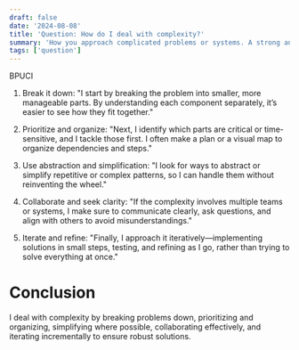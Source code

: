 ```yaml
---
draft: false
date: '2024-08-08'
title: 'Question: How do I deal with complexity?'
summary: 'How you approach complicated problems or systems. A strong answer emphasizes breaking problems into smaller parts, prioritizing tasks, simplifying patterns, collaborating with others, and iterating solutions step by step.'
tags: ['question']
---
```


BPUCI

1. Break it down:
   "I start by breaking the problem into smaller, more manageable parts. By understanding each component separately, it’s easier to see how they fit together."

2. Prioritize and organize:
   "Next, I identify which parts are critical or time-sensitive, and I tackle those first. I often make a plan or a visual map to organize dependencies and steps."

3. Use abstraction and simplification:
   "I look for ways to abstract or simplify repetitive or complex patterns, so I can handle them without reinventing the wheel."

4. Collaborate and seek clarity:
   "If the complexity involves multiple teams or systems, I make sure to communicate clearly, ask questions, and align with others to avoid misunderstandings."

5. Iterate and refine:
   "Finally, I approach it iteratively—implementing solutions in small steps, testing, and refining as I go, rather than trying to solve everything at once."

# Conclusion

I deal with complexity by breaking problems down, prioritizing and organizing, simplifying where possible, collaborating effectively, and iterating incrementally to ensure robust solutions.
